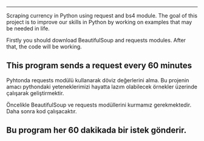 -----------------------------------
Scraping currency in Python using request and bs4 module.
The goal of this project is to improve our skills in Python by working on examples that may be needed in life.

Firstly you should download BeautifulSoup and requests modules.
After that, the code will be working.

This program sends a request every 60 minutes
------------------------------------

Pyhtonda requests modülü kullanarak döviz değerlerini alma.
Bu projenin amacı pythondaki yeteneklerimizi hayatta lazım olabilecek örnekler üzerinde çalışarak geliştirmektir.

Öncelikle BeautifulSoup ve requests modüllerini kurmamız gerekmektedir.
Daha sonra kod çalışacaktır.

Bu program her 60 dakikada bir istek gönderir.
-------------------------------------

